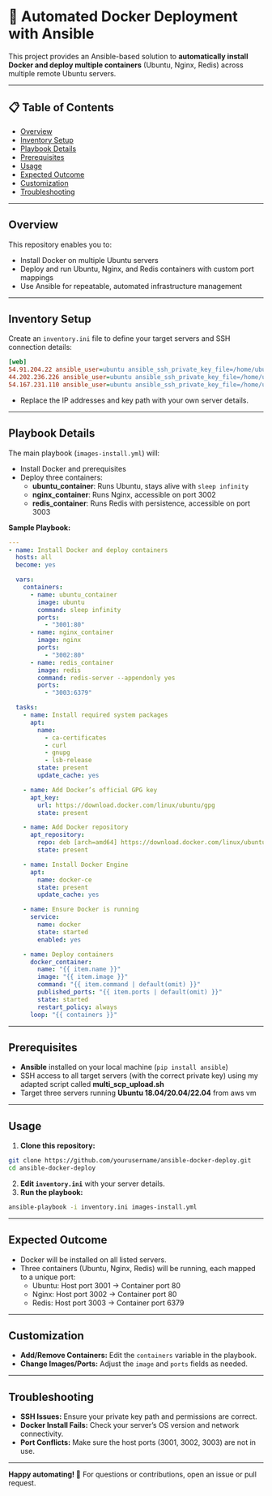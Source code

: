 # 🚀 Automated Docker Deployment with Ansible

This project provides an Ansible-based solution to **automatically install Docker and deploy multiple containers** (Ubuntu, Nginx, Redis) across multiple remote Ubuntu servers.

---

## 📋 Table of Contents

- [Overview](#overview)
- [Inventory Setup](#inventory-setup)
- [Playbook Details](#playbook-details)
- [Prerequisites](#prerequisites)
- [Usage](#usage)
- [Expected Outcome](#expected-outcome)
- [Customization](#customization)
- [Troubleshooting](#troubleshooting)

---

## Overview

This repository enables you to:

- Install Docker on multiple Ubuntu servers
- Deploy and run Ubuntu, Nginx, and Redis containers with custom port mappings
- Use Ansible for repeatable, automated infrastructure management

---

## Inventory Setup

Create an `inventory.ini` file to define your target servers and SSH connection details:

```ini
[web]
54.91.204.22 ansible_user=ubuntu ansible_ssh_private_key_file=/home/ubuntu/pract.pem
44.202.236.226 ansible_user=ubuntu ansible_ssh_private_key_file=/home/ubuntu/pract.pem
54.167.231.110 ansible_user=ubuntu ansible_ssh_private_key_file=/home/ubuntu/pract.pem
```

- Replace the IP addresses and key path with your own server details.

---

## Playbook Details

The main playbook (`images-install.yml`) will:

- Install Docker and prerequisites
- Deploy three containers:
    - **ubuntu_container**: Runs Ubuntu, stays alive with `sleep infinity`
    - **nginx_container**: Runs Nginx, accessible on port 3002
    - **redis_container**: Runs Redis with persistence, accessible on port 3003

**Sample Playbook:**

```yaml
---
- name: Install Docker and deploy containers
  hosts: all
  become: yes

  vars:
    containers:
      - name: ubuntu_container
        image: ubuntu
        command: sleep infinity
        ports:
          - "3001:80"
      - name: nginx_container
        image: nginx
        ports:
          - "3002:80"
      - name: redis_container
        image: redis
        command: redis-server --appendonly yes
        ports:
          - "3003:6379"

  tasks:
    - name: Install required system packages
      apt:
        name:
          - ca-certificates
          - curl
          - gnupg
          - lsb-release
        state: present
        update_cache: yes

    - name: Add Docker’s official GPG key
      apt_key:
        url: https://download.docker.com/linux/ubuntu/gpg
        state: present

    - name: Add Docker repository
      apt_repository:
        repo: deb [arch=amd64] https://download.docker.com/linux/ubuntu {{ ansible_distribution_release }} stable
        state: present

    - name: Install Docker Engine
      apt:
        name: docker-ce
        state: present
        update_cache: yes

    - name: Ensure Docker is running
      service:
        name: docker
        state: started
        enabled: yes

    - name: Deploy containers
      docker_container:
        name: "{{ item.name }}"
        image: "{{ item.image }}"
        command: "{{ item.command | default(omit) }}"
        published_ports: "{{ item.ports | default(omit) }}"
        state: started
        restart_policy: always
      loop: "{{ containers }}"
```


---

## Prerequisites

- **Ansible** installed on your local machine (`pip install ansible`)
- SSH access to all target servers (with the correct private key) using my adapted script called **multi_scp_upload.sh**
- Target three servers running **Ubuntu 18.04/20.04/22.04** from aws vm

---

## Usage

1. **Clone this repository:**

```sh
git clone https://github.com/yourusername/ansible-docker-deploy.git
cd ansible-docker-deploy
```

2. **Edit `inventory.ini`** with your server details.
3. **Run the playbook:**

```sh
ansible-playbook -i inventory.ini images-install.yml
```


---

## Expected Outcome

- Docker will be installed on all listed servers.
- Three containers (Ubuntu, Nginx, Redis) will be running, each mapped to a unique port:
    - Ubuntu: Host port 3001 → Container port 80
    - Nginx: Host port 3002 → Container port 80
    - Redis: Host port 3003 → Container port 6379

---

## Customization

- **Add/Remove Containers:** Edit the `containers` variable in the playbook.
- **Change Images/Ports:** Adjust the `image` and `ports` fields as needed.

---

## Troubleshooting

- **SSH Issues:** Ensure your private key path and permissions are correct.
- **Docker Install Fails:** Check your server’s OS version and network connectivity.
- **Port Conflicts:** Make sure the host ports (3001, 3002, 3003) are not in use.

---

**Happy automating! 🚀**
For questions or contributions, open an issue or pull request.
